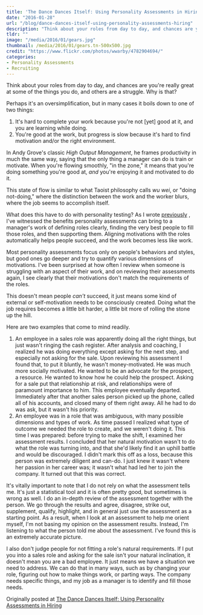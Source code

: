 ```yaml
---
title: 'The Dance Dances Itself: Using Personality Assessments in Hiring'
date: "2016-01-28"
url: "/blog/dance-dances-itself-using-personality-assessments-hiring"
description: "Think about your roles from day to day, and chances are you're really great at some of the things you do, and others are a struggle. Why is that?"
tldr: ""
image: "/media/2016/01/gears.jpg"
thumbnail: /media/2016/01/gears.tn-500x500.jpg
credit: "https://www.flickr.com/photos/wwarby/4782904694/"
categories:
- Personality Assessments
- Recruiting
---
```

Think about your roles from day to day, and chances are you're really great at some of the things you do, and others are a struggle. Why is that?
<!--more-->

Perhaps it's an oversimplification, but in many cases it boils down to one of two things:

1. It's hard to complete your work because you're not [yet] good at it, and you are learning while doing.
2. You're good at the work, but progress is slow because it's hard to find motivation and/or the right environment.

In Andy Grove's classic *High Output Management*, he frames productivity in much the same way, saying that the only thing a manager can do is train or motivate. When you're flowing smoothly, "in the zone," it means that you're doing something you're good at, *and* you're enjoying it and motivated to do it.

This state of flow is similar to what Taoist philosophy calls *wu wei*, or "doing not-doing," where the distinction between the work and the worker blurs, where the job seems to accomplish itself.

What does this have to do with personality testing? As I wrote [previously](http://www.xaprb.com/blog/2015/10/11/personality-assessments/) , I've witnessed the benefits personality assessments can bring to a manager's work of defining roles clearly, finding the very best people to fill those roles, and then supporting them. Aligning motivations with the roles automatically helps people succeed, and the work becomes less like work.

Most personality assessments focus only on people's behaviors and styles, but good ones go deeper and try to quantify various dimensions of motivations. I've been surprised at how often I review when someone is struggling with an aspect of their work, and on reviewing their assessments again, I see clearly that their motivations don't match the requirements of the roles.

This doesn't mean people *can't* succeed, it just means some kind of external or self-motivation needs to be consciously created. Doing what the job requires becomes a little bit harder, a little bit more of rolling the stone up the hill.

Here are two examples that come to mind readily.

1. An employee in a sales role was apparently doing all the right things, but just wasn't ringing the cash register. After analysis and coaching, I realized he was doing everything except asking for the next step, and especially not asking for the sale. Upon reviewing his assessment I found that, to put it bluntly, he wasn't money-motivated. He was much more socially motivated. He wanted to be an advocate for the prospect, a resource. He wanted to know how he could help the prospect. Asking for a sale put that relationship at risk, and relationships were of paramount importance to him. This employee eventually departed. Immediately after that another sales person picked up the phone, called all of his accounts, and closed many of them right away. All he had to do was ask, but it wasn't his priority.
2. An employee was in a role that was ambiguous, with many possible dimensions and types of work. As time passed I realized what type of outcome we needed the role to create, and we weren't doing it. This time I was prepared: before trying to make the shift, I examined her assessment results. I concluded that her natural motivation wasn't to do what the role was turning into, and that she'd likely find it an uphill battle and would be discouraged. I didn't mark this off as a loss, because this person was extremely diligent and can-do. I just knew it wasn't where her passion in her career was; it wasn't what had led her to join the company. It turned out that this was correct.

It's vitally important to note that I do not rely on what the assessment tells me. It's just a statistical tool and it is often pretty good, but sometimes is wrong as well. I do an in-depth review of the assessment together with the person. We go through the results and agree, disagree, strike out, supplement, qualify, highlight, and in general just use the assessment as a starting point. As a result, when I look at an assessment to help me orient myself, I'm not basing my opinion on the assessment results. Instead, I'm listening to what the person told me about the assessment. I've found this is an extremely accurate picture.

I also don't judge people for not fitting a role's natural requirements. If I put you into a sales role and asking for the sale isn't your natural inclination, it doesn't mean you are a bad employee. It just means we have a situation we need to address. We can do that in many ways, such as by changing your role, figuring out how to make things work, or parting ways. The company needs specific things, and my job as a manager is to identify and fill those needs.

Originally posted at [The Dance Dances Itself: Using Personality Assessments in Hiring](https://www.linkedin.com/pulse/dance-dances-itself-using-personality-assessments-hiring-schwartz)
